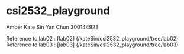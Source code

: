 # csi2532_playground
Amber Kate Sin Yan Chun 300144923

Reference to lab02 : [lab02] (/kateSin/csi2532_playground/tree/lab02)
Reference to lab03 : [lab03] (/kateSin/csi2532_playground/tree/lab03)
